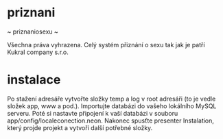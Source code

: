 priznani
========

~ priznaniosexu ~

Všechna práva vyhrazena. Celý systém přiznání o sexu tak jak je patří Kukral company s.r.o.

instalace
=========

Po stažení adresáře vytvořte složky temp a log v root adresáři (to je vedle složek app, www a pod.). Importujte databázi do vašeho lokálního MySQL serveru. Poté si nastavte připojení k vaší databázi v souboru app/config/localeconection.neon. Nakonec spusťte presenter Instalation, který projde projekt a vytvoří další potřebné složky.
